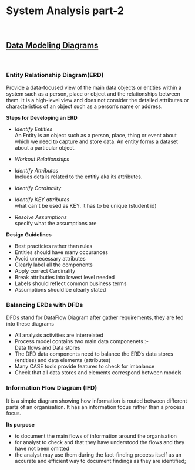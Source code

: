 # System Analysis part-2
<br>

## <u>Data Modeling Diagrams</u>
<br>

### **Entity Relationship Diagram(ERD)**

Provide a data-focused view of the main data objects or entities within a system such as a person, place or object and the relationships between them. It is a high-level view and does not consider the detailed attributes or characteristics of an object such as a person’s name or address.

**Steps for Developing an ERD**

- <i>Identify Entities</i> <br>
An Entity is an object such as a person, place, thing or event about which we need to capture and store data. An entity forms a dataset about a particular object.
- <i>Workout Relationships</i> <br>

- <i>Identify Attributes</i> <br>
Inclues details related to the entitiy aka its attributes.
- <i>Identify Cardinality</i> <br>
- <i>Identify KEY attributes</i> <br>
what can't be used as KEY. it has to be unique (student id)
- <i>Resolve Assumptions</i> <br>
specify what the assumptions are

**Design Guidelines**

- Best practicies rather than rules
- Entities should have many occurances
- Avoid unnecessary attributes
- Clearly label all the components
- Apply correct Cardinality
- Break attributies into lowest level needed
- Labels should reflect common business terms
- Assumptions should be clearly stated


### **Balancing ERDs with DFDs**
DFDs stand for DataFlow Diagram
after gather requirements, they are fed into these diagrams

- All analysis activities are interrelated
- Process model contains two main data componenets :- <br>Data flows and Data stores
- The DFD data components need to balance the ERD’s data stores (entities) and data elements (attributes)
- Many CASE tools provide features to check for imbalance
- Check that all data stores and elements correspond between models


### **Information Flow Diagram (IFD)**
It is a simple diagram showing how information is routed between different parts of an organisation. It has an information focus rather than a process focus.

**Its purpose**
- to document the main flows of information around the organisation
- for analyst to check and that they have understood the flows and they have not been omitted
- the analyst may use them during the fact-finding process itself as an accurate and efficient way to document findings as they are identified;

